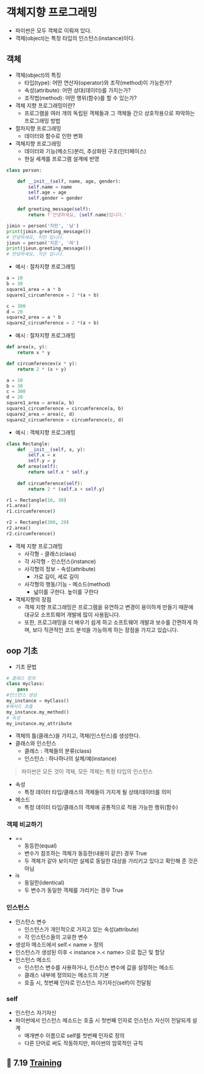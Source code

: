 # 객체지향 프로그래밍

- 파이썬은 모두 객체로 이뤄져 있다.
- 객체(object)는 특정 타입의 인스턴스(instance)이다.



## 객체 

- 객체(object)의 특징
  - 타입(type): 어떤 연산자(operator)와 조작(method)이 가능한가?
  - 속성(attribute): 어떤 상대(데이터)를 가지는가?
  - 조작법(method): 어떤 행위(함수)를 할 수 있는가?
- 객체 지향 프로그래밍이란?
  - 프로그램을 여러 개의 독립된 객체들과 그 객체들 간으 상호작용으로 파악하는 프로그래밍 방법
- 절차지향 프로그래밍
  - 데이터와 함수로 인한 변화
- 객체지향 프로그래밍
  - 데이터와 기능(메소드)분리, 추상화된 구조(인터페이스)
  - 현실 세계를 프로그램 설계에 반영

```python
class person:

    def __init__(self, name, age, gender):
        self.name = name
        self.age = age
        self.gender = gender

    def greeting_message(self):
        return f'안녕하세요, {self.name}입니다.'
```

```python
jimin = person('지민', '남')
print(jimin.greeting_message())
# 안녕하세요, 지민 입니다.
jieun = person('지은', '여')
print(jieun.greeting_message())
# 안녕하세요, 지은 입니다.
```



- 예시 : 절차지향 프로그래밍

```python
a = 10
b = 30
square1_area = a * b
square1_circumference = 2 *(a + b)

c = 300
d = 20
square2_area = a * b
square2_circumference = 2 *(a + b)

```

- 예시 : 절차지향 프로그래밍

```python
def area(x, y):
    return x * y

def circumferencex(x * y):
    return 2 * (x + y)

a = 10
b = 30
c = 300
d = 20
square1_area = area(a, b)
square1_circumference = circumference(a, b)
square2_area = area(c, d)
square2_circumference = circumference(c, d)

```

- 예시 : 객체지향 프로그래밍

```python
class Rectangle:
    def __init__(self, x, y):
        self.x = x
        self.y = y
    def area(self):
        return self.x * self.y
    
    def circumference(self):
        return 2 * (self.x + self.y)

r1 = Rectangle(10, 30)
r1.area()
r1.circumference()

r2 = Rectangle(300, 20)
r2.area()
r2.circumference()

```

- 객체 지향 프로그래밍
  - 사각형 - 클래스(class)
  - 각 사각형 - 인스턴스(instance)
  - 사각형의 정보 - 속성(attribute)
    - 가로 길이, 세로 길이
  - 사각형의 행동/기능 - 메소드(method)
    - 넓이를 구한다. 높이를 구한다
- 객체지향의 장점
  - 객체 지향 프로그래밍은 프로그램을 유연하고 변경이 용이하게 만들기 때문에 대규모 소프트웨어 개발에 많이 사용됩니다.
  - 또한, 프로그래밍을 더 배우기 쉽게 하고 소프트웨어 개발과 보수를 간편하게 하며, 보다 직관적인 코드 분석을 가능하게 하는 장점을 가지고 있습니다.

## oop 기초

- 기초 문법

```python
# 클래스 정의
class myclass:
    pass
#인스턴스 생성
my_instance = myClass()
#메서드 호출
my_instance.my_method()
# 속성
my_instance.my_attribute
```

- 객체의 틀(클래스)을 가지고, 객체(인스턴스)를 생성한다.
- 클래스와 인스턴스
  - 클래스 : 객체들의 분류(class)
  - 인스턴스 : 하나하나의 실체/예(instance)

> 파이썬은 모든 것이 객체, 모든 객체는 특정 타입의 인스턴스

- 속성
  - 특정 데이터 타입/클래스의 객체들이 가지게 될 상태/데이터를 의미
- 메소드
  - 특정 데이터 타입/클래스의 객체에 공통적으로 적용 가능한 행위(함수)



### 객체 비교하기

- ==
  - 동등한(equal)
  - 변수가 참조하는 객체가 동등한(내용이 같은) 경우 True
  - 두 객체가 같아 보이지만 실제로 동일한 대상을 가리키고 있다고 확인해 준 것은 아님
- is
  - 동일한(identical)
  - 두 변수가 동일한 객체를 가리키는 경우 True



### 인스턴스

- 인스턴스 변수
  - 인스턴스가 개인적으로 가지고 있는 속성(attribute)
  - 각 인스턴스들의 고유한 변수
- 생성자 메소드에서 self.< name > 정의
- 인스턴스가 생성된 이후 < instance >.< name> 으로 접근 및 할당
- 인스턴스 메소드
  - 인스턴스 변수를 사용하거나, 인스턴스 변수에 값을 설정하는 메소드
  - 클래스 내부에 정의되는 메소드의 기본
  - 호출 시, 첫번째 인자로 인스턴스 자기자신(self)이 전달됨

### self

- 인스턴스 자기자신
- 파이썬에서 인스턴스 메소드는 호출 시 첫번째 인자로 인스턴스 자신이 전달되게 설계
  - 매개변수 이름으로 self를 첫번째 인자로 정의
  - 다른 단어로 써도 작동하지만, 파이썬의 암묵적인 규칙



## 💪 7.19 [Training](./test/7.19_test)

